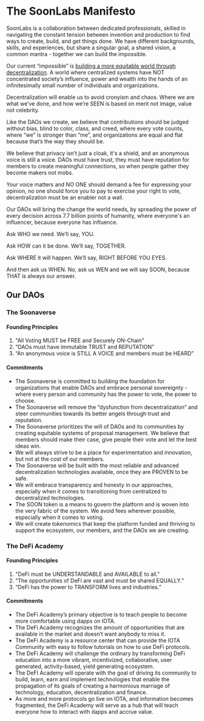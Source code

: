 # The SoonLabs Manifesto

SoonLabs is a collaboration between dedicated professionals, skilled in navigating the constant tension between invention and production to find ways to create, build, and get things done. We have different backgrounds, skills, and experiences, but share a singular goal, a shared vision, a common mantra - together we can build the impossible.

Our current “impossible” is <span style="text-decoration:underline;">building a more equitable world through decentralization</span>. A world where centralized systems have NOT concentrated society’s influence, power and wealth into the hands of an infinitesimally small number of individuals and organizations. 

Decentralization will enable us to avoid cronyism and chaos. Where we are what we’ve done, and how we’re SEEN is based on merit not image, value not celebrity. 

Like the DAOs we create, we believe that contributions should be judged without bias, blind to color, class, and creed, where every vote counts, where “we” is stronger than “me”, and organizations are equal and flat because that’s the way they should be. 

We believe that privacy isn’t just a cloak, it's a shield, and an anonymous voice is still a voice. DAOs must have trust, they must have reputation for members to create meaningful connections, so when people gather they become makers not mobs. 

Your voice matters and NO ONE should demand a fee for expressing your opinion, no one should force you to pay to exercise your right to vote, decentralization must be an enabler not a wall. 

Our DAOs will bring the change the world needs, by spreading the power of every decision across 7.7 billion points of humanity, where everyone's an influencer, because everyone has influence.

Ask WHO we need. We’ll say, YOU. 

Ask HOW can it be done. We’ll say, TOGETHER. 

Ask WHERE it will happen. We’ll say, RIGHT BEFORE YOU EYES.

And then ask us WHEN. No, ask us WEN and we will say SOON, because THAT is always our answer.

## Our DAOs

### The Soonaverse

#### Founding Principles

1. "All Voting MUST be FREE and Securely ON-Chain"
2. “DAOs must have immutable TRUST and REPUTATION” 
3. “An anonymous voice is STILL A VOICE and members must be HEARD”

#### Commitments

* The Soonaverse is committed to building the foundation for organizations that enable DAOs and embrace personal sovereignty - where every person and community has the power to vote, the power to choose.
* The Soonaverse will remove the “dysfunction from decentralization” and steer communities towards its better angels through trust and reputation. 
* The Soonaverse prioritizes the will of DAOs and its communities by creating equitable systems of proposal management. We believe that members should make their case, give people their vote and let the best ideas win. 
* We will always strive to be a place for experimentation and innovation, but not at the cost of our members.
* The Soonaverse will be built with the most reliable and advanced decentralization technologies available, once they are PROVEN to be safe. 
* We will embrace transparency and honesty in our approaches, especially when it comes to transitioning from centralized to decentralized technologies.
* The SOON token is a means to govern the platform and is woven into the very fabric of the system. We avoid fees wherever possible, especially when it comes to voting.
* We will create tokenomics that keep the platform funded and thriving to support the ecosystem, our members, and the DAOs we are creating. 

### The DeFi Academy

#### Founding Principles

1. "DeFi must be UNDERSTANDABLE and AVAILABLE to all."
2. “The opportunities of DeFi are vast and must be shared EQUALLY.”
3. “DeFi has the power to TRANSFORM lives and industries.”

#### Commitments

* The DeFi Academy’s primary objective is to teach people to become more comfortable using dapps on IOTA. 
* The DeFi Academy recognizes the amount of opportunities that are available in the market and doesn’t want anybody to miss it.
* The DeFi Academy is a resource center that can provide the IOTA Community with easy to follow tutorials on how to use DeFi protocols. 
* The DeFi Academy will challenge the ordinary by transforming DeFi education into a more vibrant, incentivized, collaborative, user generated, activity-based, yield generating ecosystem.
* The DeFI Academy will operate with the goal of driving its community to build, learn, earn and implement technologies that enable the propagation of its goals of creating a harmonious marriage of technology, education, decentralization and finance.
* As more and more protocols go live on IOTA, and information becomes fragmented, the DeFi Academy will serve as a hub that will teach everyone how to interact with dapps and accrue value.
